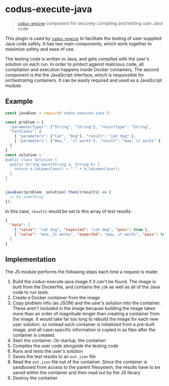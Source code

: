 # codus-execute-java
> [`codus-engine`](https://github.com/arkis/codus-engine) component for securely compiling and
testing user Java code

This plugin is used by [`codus-engine`](https://github.com/arkis/codus-engine) to facilitate the
testing of user-supplied Java code safely. It has two main components, which work together to
maximize safety and ease of use.

The testing code is written in Java, and gets compiled with the user's solution on each run. In
order to protect against malicious code, all compilation and execution happens inside Docker
containers. The second component is the the JavaScript interface, which is responsible for
orchestrating containers. It can be easily required and used as a JavaScript module.

## Example
```js
const javaExec = require('codus-execute-java');

const problem = {
  "parameterTypes": ["String", "String"], "resultType": "String",
  "testCases": [
    { "parameters": ["Cat", "Dog"], "result": "cat dog" },
    { "parameters": ["Wow,", "it works"], "result": "wow, it works" }
  ]
}
const solution = `
public class Solution {
  public String main(String a, String b) {
    return a.toLowerCase() + " " + b.toLowerCase();
  }
}
`

javaExec(problem, solution).then((results) => {
  // Do something
});
```
In this case, `results` would be set to this array of test results:
```json
{
  "data": [
    { "value": "cat dog", "expected": "cat dog", "pass": true },
    { "value": "wow, it works", "expected": "wow, it works", "pass": true }
  ]
}
```

## Implementation
The JS module performs the following steps each time a request is made:
1. Build the codus-execute-java image if it can't be found. The image is built from the Dockerfile,
and contains the `jdk` as well as all of the Java code to run tests.
2. Create a Docker container from the image
3. Copy problem info (as JSON) and the user's solution into the container. These aren't included in
the image because building the image takes more than an order of magnitude longer than creating a
container from the image. It would take far too long to rebuild the image for each new user
solution, so instead each container is initialized from a pre-built image, and all case-specific
information is copied in as files after the container is created.
5. Start the container. On startup, the container:
  1. Compiles the user code alongside the testing code
  2. Runs and tests the user's solution
  3. Saves the test results to an `out.json` file
6. Read the `out.json` file out of the container. Since the container is sandboxed from access to
the parent filesystem, the results have to be saved within the container and then read out by the JS
library
7. Destroy the container
